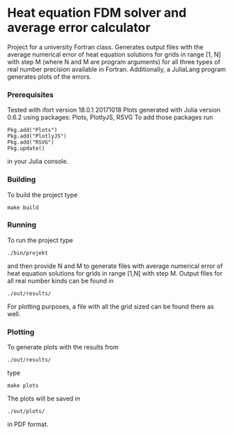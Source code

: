 # Heat equation FDM solver and average error calculator
Project for a university Fortran class.
Generates output files with the average numerical error of heat equation solutions for grids in range [1, N] with step M (where N and M are program arguments) for all three types of real number precision available in Fortran. Additionally, a JuliaLang program generates plots of the errors.

### Prerequisites
Tested with ifort version 18.0.1 20171018
Plots generated with Julia version 0.6.2 using packages: Plots, PlotlyJS, RSVG
To add those packages run
```
Pkg.add("Plots")
Pkg.add("PlotlyJS")
Pkg.add("RSVG")
Pkg.update()
```
in your Julia console.

### Building
To build the project type
```
make build
```

### Running
To run the project type
```
./bin/projekt
```
and then provide N and M to generate files with average numerical error of heat equation solutions for grids in range [1,N] with step M. Output files for all real number kinds can be found in
```
./out/results/
```
For plotting purposes, a file with all the grid sized can be found there as well.

### Plotting
To generate plots with the results from 
```
./out/results/
```
type
```
make plots
```
The plots will be saved in 
```
./out/plots/
```
in PDF format.